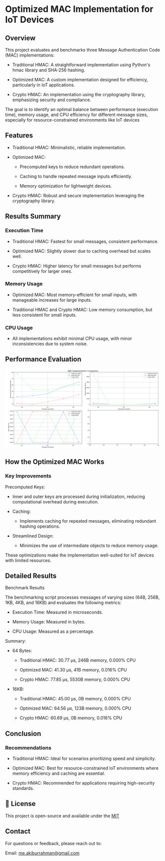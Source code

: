 
# Optimized MAC Implementation for IoT Devices

## Overview
This project evaluates and benchmarks three Message Authentication Code (MAC) implementations:

- Traditional HMAC: A straightforward implementation using Python's hmac library and SHA-256 hashing.

- Optimized MAC: A custom implementation designed for efficiency, particularly in IoT applications.

- Crypto HMAC: An implementation using the cryptography library, emphasizing security and compliance.

The goal is to identify an optimal balance between performance (execution time), memory usage, and CPU efficiency for different message sizes, especially for resource-constrained environments like IoT devices
## Features
- Traditional HMAC: Minimalistic, reliable implementation.

- Optimized MAC:

    - Precomputed keys to reduce redundant operations.

    - Caching to handle repeated message inputs efficiently.

    - Memory optimization for lightweight devices.
- Crypto HMAC: Robust and secure implementation leveraging the cryptography library.
## Results Summary
### Execution Time

- Traditional HMAC: Fastest for small messages, consistent performance.

- Optimized MAC: Slightly slower due to caching overhead but scales well.

- Crypto HMAC: Higher latency for small messages but performs competitively for larger ones.

### Memory Usage

- Optimized MAC: Most memory-efficient for small inputs, with manageable increases for large inputs.

- Traditional HMAC and Crypto HMAC: Low memory consumption, but less consistent for small inputs.

### CPU Usage

- All implementations exhibit minimal CPU usage, with minor inconsistencies due to system noise.


## Performance Evaluation
![MAC Implementation Comparison](images/comparison.png)


## How the Optimized MAC Works

### Key Improvements

Precomputed Keys:

- Inner and outer keys are processed during initialization, reducing computational overhead during execution.

- Caching:

    - Implements caching for repeated messages, eliminating redundant hashing operations.

- Streamlined Design:

    - Minimizes the use of intermediate objects to reduce memory usage.

These optimizations make the implementation well-suited for IoT devices with limited resources.
## Detailed Results
Benchmark Results

The benchmarking script processes messages of varying sizes (64B, 256B, 1KB, 4KB, and 16KB) and evaluates the following metrics:

- Execution Time: Measured in microseconds.

- Memory Usage: Measured in bytes.

- CPU Usage: Measured as a percentage.

Summary:

- 64 Bytes:

    - Traditional HMAC: 30.77 µs, 246B memory, 0.000% CPU

    - Optimized MAC: 41.30 µs, 41B memory, 0.016% CPU

    - Crypto HMAC: 77.85 µs, 5530B memory, 0.000% CPU

- 16KB:

    - Traditional HMAC: 45.00 µs, 0B memory, 0.000% CPU

    - Optimized MAC: 64.56 µs, 123B memory, 0.000% CPU

    - Crypto HMAC: 60.69 µs, 0B memory, 0.016% CPU
## Conclusion
### Recommendations

- Traditional HMAC: Ideal for scenarios prioritizing speed and simplicity.

- Optimized MAC: Best for resource-constrained IoT environments where memory efficiency and caching are essential.

- Crypto HMAC: Recommended for applications requiring high-security standards.
## 📜 License

This project is open-source and available under the [MIT](https://choosealicense.com/licenses/mit/)


## Contact
For questions or feedback, please reach out to:

Email: me.akiburrahman@gmail.com